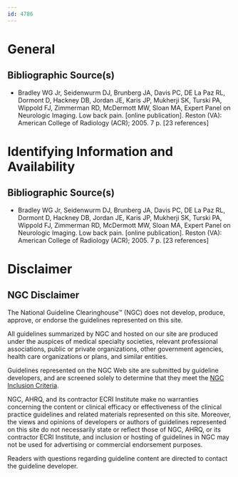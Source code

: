 ```yaml
---
id: 4786
---
```


# General

## Bibliographic Source(s)

- Bradley WG Jr, Seidenwurm DJ, Brunberg JA, Davis PC, DE La Paz RL, Dormont D, Hackney DB, Jordan JE, Karis JP, Mukherji SK, Turski PA, Wippold FJ, Zimmerman RD, McDermott MW, Sloan MA, Expert Panel on Neurologic Imaging. Low back pain. [online publication]. Reston (VA): American College of Radiology (ACR); 2005. 7 p. [23 references]

# Identifying Information and Availability

## Bibliographic Source(s)

- Bradley WG Jr, Seidenwurm DJ, Brunberg JA, Davis PC, DE La Paz RL, Dormont D, Hackney DB, Jordan JE, Karis JP, Mukherji SK, Turski PA, Wippold FJ, Zimmerman RD, McDermott MW, Sloan MA, Expert Panel on Neurologic Imaging. Low back pain. [online publication]. Reston (VA): American College of Radiology (ACR); 2005. 7 p. [23 references]

# Disclaimer

## NGC Disclaimer

The National Guideline Clearinghouse™ (NGC) does not develop, produce, approve, or endorse the guidelines represented on this site.

All guidelines summarized by NGC and hosted on our site are produced under the auspices of medical specialty societies, relevant professional associations, public or private organizations, other government agencies, health care organizations or plans, and similar entities.

Guidelines represented on the NGC Web site are submitted by guideline developers, and are screened solely to determine that they meet the [NGC Inclusion Criteria](/help-and-about/summaries/inclusion-criteria).

NGC, AHRQ, and its contractor ECRI Institute make no warranties concerning the content or clinical efficacy or effectiveness of the clinical practice guidelines and related materials represented on this site. Moreover, the views and opinions of developers or authors of guidelines represented on this site do not necessarily state or reflect those of NGC, AHRQ, or its contractor ECRI Institute, and inclusion or hosting of guidelines in NGC may not be used for advertising or commercial endorsement purposes.

Readers with questions regarding guideline content are directed to contact the guideline developer.

